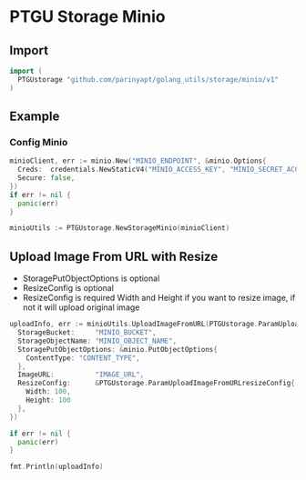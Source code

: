 # PTGU Storage Minio

## Import
```go
import (
  PTGUstorage "github.com/parinyapt/golang_utils/storage/minio/v1"
)
```

## Example
### Config Minio
```go
minioClient, err := minio.New("MINIO_ENDPOINT", &minio.Options{
  Creds:  credentials.NewStaticV4("MINIO_ACCESS_KEY", "MINIO_SECRET_ACCESS_KEY", ""),
  Secure: false,
})
if err != nil {
  panic(err)
}

minioUtils := PTGUstorage.NewStorageMinio(minioClient)
```

## Upload Image From URL with Resize
- StoragePutObjectOptions is optional
- ResizeConfig is optional
- ResizeConfig is required Width and Height if you want to resize image, if not it will upload original image
```go
uploadInfo, err := minioUtils.UploadImageFromURL(PTGUstorage.ParamUploadImageFromURL{
  StorageBucket:     "MINIO_BUCKET",
  StorageObjectName: "MINIO_OBJECT_NAME",
  StoragePutObjectOptions: &minio.PutObjectOptions{
    ContentType: "CONTENT_TYPE",
  },
  ImageURL:          "IMAGE_URL",
  ResizeConfig:      &PTGUstorage.ParamUploadImageFromURLresizeConfig{
    Width: 100, 
    Height: 100
  },
})

if err != nil {
  panic(err)
}

fmt.Println(uploadInfo)
```